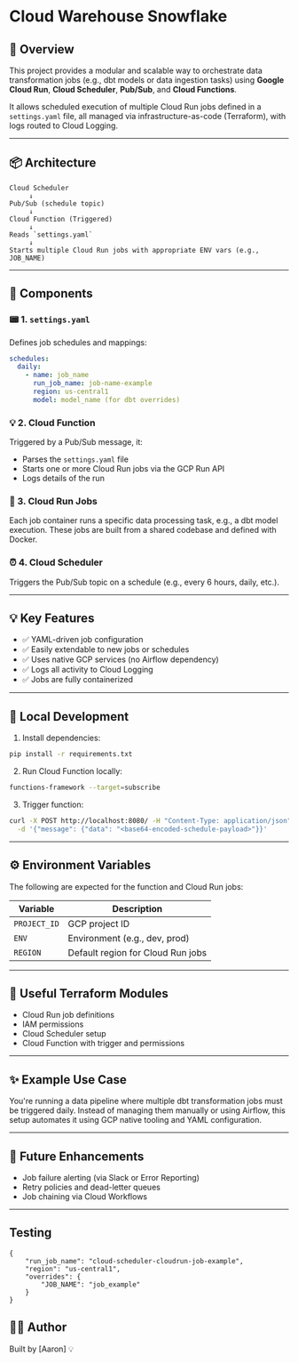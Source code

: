 # Cloud Warehouse Snowflake

## 🚀 Overview

This project provides a modular and scalable way to orchestrate data transformation jobs (e.g., dbt models or data ingestion tasks) using **Google Cloud Run**, **Cloud Scheduler**, **Pub/Sub**, and **Cloud Functions**.

It allows scheduled execution of multiple Cloud Run jobs defined in a `settings.yaml` file, all managed via infrastructure-as-code (Terraform), with logs routed to Cloud Logging.

---

## 📦 Architecture

```
Cloud Scheduler
     ↓
Pub/Sub (schedule topic)
     ↓
Cloud Function (Triggered)
     ↓
Reads `settings.yaml`
     ↓
Starts multiple Cloud Run jobs with appropriate ENV vars (e.g., JOB_NAME)
```

---

## 💠 Components

### 📟 1. `settings.yaml`
Defines job schedules and mappings:

```yaml
schedules:
  daily:
    - name: job_name
      run_job_name: job-name-example
      region: us-central1
      model: model_name (for dbt overrides)
```

### 💡 2. Cloud Function
Triggered by a Pub/Sub message, it:
- Parses the `settings.yaml` file
- Starts one or more Cloud Run jobs via the GCP Run API
- Logs details of the run

### 📼 3. Cloud Run Jobs
Each job container runs a specific data processing task, e.g., a dbt model execution. These jobs are built from a shared codebase and defined with Docker.

### ⏰ 4. Cloud Scheduler
Triggers the Pub/Sub topic on a schedule (e.g., every 6 hours, daily, etc.).

---

## 💡 Key Features

- ✅ YAML-driven job configuration
- ✅ Easily extendable to new jobs or schedules
- ✅ Uses native GCP services (no Airflow dependency)
- ✅ Logs all activity to Cloud Logging
- ✅ Jobs are fully containerized

---

## 💢 Local Development

1. Install dependencies:
```bash
pip install -r requirements.txt
```

2. Run Cloud Function locally:
```bash
functions-framework --target=subscribe
```

3. Trigger function:
```bash
curl -X POST http://localhost:8080/ -H "Content-Type: application/json" \
  -d '{"message": {"data": "<base64-encoded-schedule-payload>"}}'
```

---

## ⚙️ Environment Variables

The following are expected for the function and Cloud Run jobs:

| Variable         | Description                       |
|------------------|-----------------------------------|
| `PROJECT_ID`     | GCP project ID                    |
| `ENV`            | Environment (e.g., dev, prod)     |
| `REGION`         | Default region for Cloud Run jobs |

---

## 📜 Useful Terraform Modules

- Cloud Run job definitions
- IAM permissions
- Cloud Scheduler setup
- Cloud Function with trigger and permissions

---

## ✨ Example Use Case

You're running a data pipeline where multiple dbt transformation jobs must be triggered daily. Instead of managing them manually or using Airflow, this setup automates it using GCP native tooling and YAML configuration.

---

## 🧹 Future Enhancements

- Job failure alerting (via Slack or Error Reporting)
- Retry policies and dead-letter queues
- Job chaining via Cloud Workflows

---

## Testing

```
{
    "run_job_name": "cloud-scheduler-cloudrun-job-example",
    "region": "us-central1",
    "overrides": {
        "JOB_NAME": "job_example"
    }
}
```

## 🧑‍💻 Author
Built by [Aaron] 💡
